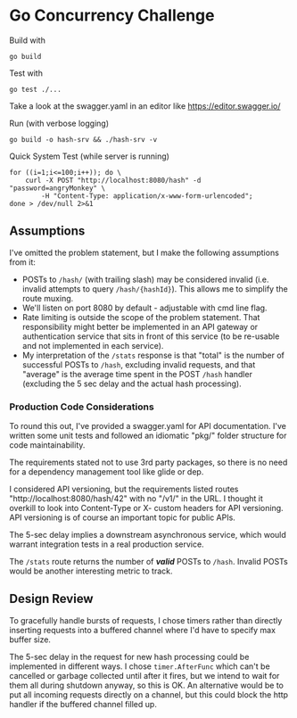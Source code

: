 # Go Concurrency Challenge

Build with

    go build

Test with

    go test ./...

Take a look at the swagger.yaml in an editor like https://editor.swagger.io/

Run (with verbose logging)

    go build -o hash-srv && ./hash-srv -v

Quick System Test (while server is running)

    for ((i=1;i<=100;i++)); do \
        curl -X POST "http://localhost:8080/hash" -d "password=angryMonkey" \
            -H "Content-Type: application/x-www-form-urlencoded";
    done > /dev/null 2>&1

## Assumptions
I've omitted the problem statement, but I make the following assumptions from it:

 - POSTs to `/hash/` (with trailing slash) may be considered invalid (i.e. invalid attempts to query `/hash/{hashId}`). This allows me to simplify the route muxing.
 - We'll listen on port 8080 by default - adjustable with cmd line flag.
 - Rate limiting is outside the scope of the problem statement. That responsibility might better be implemented in an API gateway or authentication service that sits in front of this service (to be re-usable and not implemented in each service).
 - My interpretation of the `/stats` response is that "total" is the number of successful POSTs to `/hash`, excluding invalid requests, and that "average" is the average time spent in the POST `/hash` handler (excluding the 5 sec delay and the actual hash processing).
 
### Production Code Considerations
To round this out, I've provided a swagger.yaml for API documentation. I've written some unit tests and followed an idiomatic "pkg/" folder structure for code maintainability.

The requirements stated not to use 3rd party packages, so there is no need for a dependency management tool like glide or dep.

I considered API versioning, but the requirements listed routes "http://localhost:8080/hash/42" with no "/v1/" in the URL. I thought it overkill to look into Content-Type or X- custom headers for API versioning. API versioning is of course an important topic for public APIs.

The 5-sec delay implies a downstream asynchronous service, which would warrant integration tests in a real production service.

The `/stats` route returns the number of ***valid*** POSTs to `/hash`. Invalid POSTs would be another interesting metric to track.

## Design Review
To gracefully handle bursts of requests, I chose timers rather than directly inserting requests into a buffered channel where I'd have to specify max buffer size.

The 5-sec delay in the request for new hash processing could be implemented in different ways. I chose `timer.AfterFunc` which can't be cancelled or garbage collected until after it fires, but we intend to wait for them all during shutdown anyway, so this is OK. An alternative would be to put all incoming requests directly on a channel, but this could block the http handler if the buffered channel filled up.